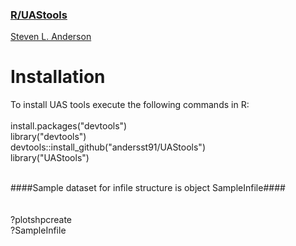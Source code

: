 ### [R/UAStools](https://github.com/andersst91/UAStools/wiki) 

[Steven L. Anderson](andersst@tamu.edu)

# Installation  </br>
To install UAS tools execute the following commands in R:</br>
</br>
install.packages("devtools") </br>
library("devtools") </br>
devtools::install_github("andersst91/UAStools") </br>
library("UAStools") </br>

</br>
####Sample dataset for infile structure is object SampleInfile####</br>
</br>
</br>
?plotshpcreate </br>
?SampleInfile
